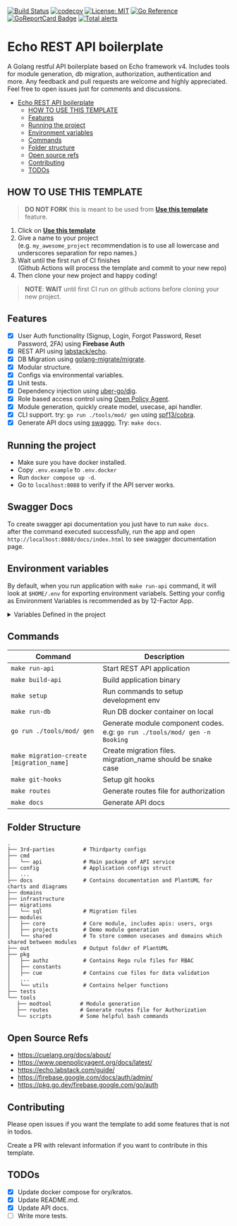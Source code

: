 [![Build Status](https://app.travis-ci.com/dzungtran/echo-rest-api.svg?branch=main)](https://app.travis-ci.com/dzungtran/echo-rest-api)
[![codecov](https://codecov.io/gh/dzungtran/echo-rest-api/branch/main/graph/badge.svg?token=hxaHIVyoBN)](https://codecov.io/gh/dzungtran/echo-rest-api)
[![License: MIT](https://img.shields.io/badge/License-MIT-yellow.svg)](https://github.com/dzungtran/echo-rest-api/blob/master/LICENSE)
[![Go Reference](https://pkg.go.dev/badge/github.com/dzungtran/echo-rest-api.svg)](https://pkg.go.dev/github.com/dzungtran/echo-rest-api)
[![GoReportCard Badge](https://goreportcard.com/badge/github.com/dzungtran/echo-rest-api)](https://goreportcard.com/report/github.com/dzungtran/echo-rest-api)
[![Total alerts](https://img.shields.io/lgtm/alerts/g/dzungtran/echo-rest-api.svg?logo=lgtm&logoWidth=18)](https://lgtm.com/projects/g/dzungtran/echo-rest-api/alerts/)

# Echo REST API boilerplate

A Golang restful API boilerplate based on Echo framework v4. Includes tools for module generation, db migration, authorization, authentication and more.
Any feedback and pull requests are welcome and highly appreciated. Feel free to open issues just for comments and discussions.

<!--toc-->
- [Echo REST API boilerplate](#echo-rest-api-boilerplate)
  - [HOW TO USE THIS TEMPLATE](#how-to-use-this-template)
  - [Features](#features)
  - [Running the project](#running-the-project)
  - [Environment variables](#environment-variables)
  - [Commands](#commands)
  - [Folder structure](#folder-structure)
  - [Open source refs](#open-source-refs)
  - [Contributing](#contributing)
  - [TODOs](#todos)

<!-- tocstop -->

## HOW TO USE THIS TEMPLATE

> **DO NOT FORK** this is meant to be used from **[Use this template](https://github.com/dzungtran/echo-rest-api/generate)** feature.

1. Click on **[Use this template](https://github.com/dzungtran/echo-rest-api/generate)**
2. Give a name to your project  
   (e.g. `my_awesome_project` recommendation is to use all lowercase and underscores separation for repo names.)
3. Wait until the first run of CI finishes  
   (Github Actions will process the template and commit to your new repo)
4. Then clone your new project and happy coding!

> **NOTE**: **WAIT** until first CI run on github actions before cloning your new project.

<!--
## Overview
 
![Request processing flow - Sequence Diagram](out/docs/diagrams/overview/request_flow.svg) -->

## Features

- [x] User Auth functionality (Signup, Login, Forgot Password, Reset Password, 2FA) using **Firebase Auth**
- [x] REST API using [labstack/echo](https://github.com/labstack/echo).
- [x] DB Migration using [golang-migrate/migrate](https://github.com/golang-migrate/migrate).
- [x] Modular structure.
- [x] Configs via environmental variables.
- [x] Unit tests.
- [x] Dependency injection using [uber-go/dig](https://github.com/uber-go/dig).
- [x] Role based access control using [Open Policy Agent](https://github.com/open-policy-agent/opa).
- [x] Module generation, quickly create model, usecase, api handler.
- [x] CLI support. try: `go run ./tools/mod/ gen` using [spf13/cobra](https://github.com/spf13/cobra).
- [x] Generate API docs using [swaggo](https://github.com/swaggo/swag). Try: `make docs`.

## Running the project

- Make sure you have docker installed.
- Copy `.env.example` to `.env.docker`
- Run `docker compose up -d`.
- Go to `localhost:8088` to verify if the API server works.

## Swagger Docs

To create swagger api documentation you just have to run `make docs`.    
after the command executed successfully, run the app and open `http://localhost:8088/docs/index.html` to see swagger documentation page.

## Environment variables

By default, when you run application with `make run-api` command, it will look at `$HOME/.env` for exporting environment variabels.
Setting your config as Environment Variables is recommended as by 12-Factor App.

<details>
    <summary>Variables Defined in the project </summary>

| Name                   | Type    | Description                                                      | Example value                                 |
|------------------------|---------|------------------------------------------------------------------|-----------------------------------------------|
| DATABASE_URL           | string  | Data source URL for main DB                                      | postgres://world:hello@postgres/echo_rest_api |
| PORT                   | integer | Http port (accepts also port number only for heroku compability) | 8088                                          |
| AUTO_MIGRATE           | boolean | Enable run migration every time the application starts           | true                                          |
| ENV                    | string  | Environment name                                                 | development                                   |
| REDIS_URL              | string  | Optional                                                         | redis://redis:6379                            |
| AUTH_PROVIDER              | string  | Optional                                                         | firebase_auth                            |
| FIREBASE_CREDENTIALS              | json  | firebase json admin key                                                         | {firebase_admin_key}                            |
| FIREBASE_AUTH_CREDENTIALS              | json  | filebase json auth key                                                         | {firebase_auth_key}                            |
| KRATOS_API_ENDPOINT    | string  | [DEPRECATED] Public endpoint of Kratos                                        | http://kratos:4433/                           |
| KRATOS_WEBHOOK_API_KEY | string  | [DEPRECATED] Api key for Kratos integration                                   | very-very-very-secure-api-key                 |
</details>

## Commands

| Command                                  | Description                                                 |
|------------------------------------------|-------------------------------------------------------------|
| `make run-api`                           | Start REST API application                                  |
| `make build-api`                         | Build application binary                                    |
| `make setup`                             | Run commands to setup development env                       |
| `make run-db`                            | Run DB docker container on local                            |
| `go run ./tools/mod/ gen`                | Generate module component codes. e.g: `go run ./tools/mod/ gen -n Booking`                           |
| `make migration-create [migration_name]` | Create migration files. migration_name should be snake case |
| `make git-hooks`                         | Setup git hooks                                             |
| `make routes`                            | Generate routes file for authorization                      |
| `make docs`                              | Generate API docs                                           |

## Folder Structure

```
.
├── 3rd-parties         # Thirdparty configs
├── cmd
│   └── api             # Main package of API service
├── config              # Application configs struct
│   ...        
├── docs                # Contains documentation and PlantUML for charts and diagrams
├── domains
├── infrastructure
├── migrations
│   └── sql             # Migration files
├── modules
│   ├── core            # Core module, includes apis: users, orgs
│   ├── projects        # Demo module generation
│   └── shared          # To store common usecases and domains which shared between modules
├── out                 # Output folder of PlantUML
├── pkg
│   ├── authz           # Contains Rego rule files for RBAC
│   ├── constants
│   ├── cue             # Contains cue files for data validation
│   ...
│   └── utils           # Contains helper functions
├── tests
└── tools
   ├── modtool         # Module generation
   ├── routes          # Generate routes file for Authorization
   └── scripts         # Some helpful bash commands

```

## Open Source Refs
- https://cuelang.org/docs/about/
- https://www.openpolicyagent.org/docs/latest/
- https://echo.labstack.com/guide/
- https://firebase.google.com/docs/auth/admin/
- https://pkg.go.dev/firebase.google.com/go/auth


## Contributing

Please open issues if you want the template to add some features that is not in todos.

Create a PR with relevant information if you want to contribute in this template.

## TODOs

- [x] Update docker compose for ory/kratos.
- [x] Update README.md.
- [x] Update API docs.
- [ ] Write more tests.
